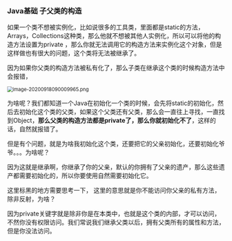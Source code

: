 ### Java基础 子父类的构造

如果一个类不想被实例化，比如说很多的工具类，里面都是static的方法，Arrays，Collections这种类，那么他就不想被其他人实例化，所以可以将他的构造方法设置为private ，那么你就无法调用它的构造方法来实例化这个对象，但是这样做也有很大的问题，这个类将无法被继承了。

因为如果你父类的构造方法被私有化了，那么子类在继承这个类的时候构造方法中会报错，

<img src="D:\Programfile\Typora\images\image-20200918090009965.png" alt="image-20200918090009965.png" style="zoom:80%;" />

为啥呢？我们都知道一个Java在初始化一个类的时候，会先将static的初始化，然后去初始化这个类的父类，如果这个父类还有父类，那么会一直往上寻找，一直找到Object，**那么父类的构造方法都是private了，那么你就初始化不了**，这样的话，自然就报错了。

但是有个问题，就是为啥我初始化这个类，还要把它的父亲初始化，还要初始化爷爷。。。为啥呢？

因为这就是继承啊，你继承了你的父亲，默认的你拥有了父亲的遗产，那么这些遗产都需要初始化的，所以你要使用自然需要初始化它。

这里标黑的地方需要思考一下， 这里的意思就是你不能访问你父亲的私有方法，除非反射，为啥？

因为private关键字就是除非你是在本类中，也就是这个类的内部，才可以访问，不然你没有权限访问。我们常说我们继承父类以后，拥有父类所有的属性和方法，但是你没法访问。